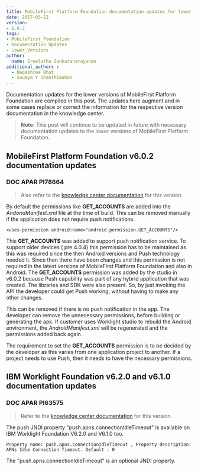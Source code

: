 ```yaml
---
title: MobileFirst Platform Foundation documentation updates for lower versions
date: 2017-03-22
version:
- 6.0.2
tags:
- MobileFirst_Foundation
- Documentation_Updates
- Lower_Versions
author:
  name: Sreelatha Sankaranarayanan
additional_authors :
  - Nagashree Bhat
  - Soumya Y Shanthimohan
---
```

Documentation updates for the lower versions of MobileFirst Platform Foundation are compiled in this post. The updates here augment and in some cases replace or correct the information for the respective version documentation in the knowledge center.

>**Note:** This post will continue to be updated in future with necessary documentation updates to the lower versions of MobileFirst Platform Foundation.

## MobileFirst Platform Foundation v6.0.2 documentation updates

### DOC APAR PI78664
>Also refer to the [knowledge center documentation](https://www.ibm.com/support/knowledgecenter/SSZH4A_6.0.0/wl_welcome.html) for this version.

By default the permissions like **GET_ACCOUNTS** are added into the *AndoridManifest.xml* file at the time of build.
This can be removed manually if the application does not require push notifications.

```<uses-permission android:name="android.permission.GET_ACCOUNTS"/>```

This **GET_ACCOUNTS** was added to support push notification service. To support older devices ( pre 4.0.4) this permission has to be maintained as this was required since the then Android versions and Push technology needed it. Since then there have been changes and this permission is not required in the latest versions of MobileFirst Platform Foundation and also in Android.
The **GET_ACCOUNTS** permission was added by the studio in v6.0.2 because Push capability was part of any hybrid application that was created. The libraries and SDK were also present. So, by just invoking the API the developer could get Push working, without having to make any other changes.

This can be removed if there is no push notification in the app.
The developer can remove the unnecessary permissions, before building or generating the apk. If customer uses Worklight studio to rebuild the Android environment, the *AndroidManifest.xml* will be regenerated and the permissions added back again.

The requirement to set the **GET_ACCOUNTS** permission is to be decided by the developer as this varies from one application project to another. If a project needs
to use Push, then it needs to have the necessary permissions.


## IBM Worklight Foundation v6.2.0 and v6.1.0 documentation updates

### DOC APAR PI63575
>Refer to the [knowledge center documentation](https://www.ibm.com/support/knowledgecenter/en/SSZH4A_6.2.0/com.ibm.worklight.deploy.doc/admin/r_push_notification_settings.html) for this version.

The push JNDI property "push.apns.connectionIdleTimeout" is available on IBM Worklight Foundation V6.2.0 and V6.1.0 too.

```Property name: push.apns.connectionIdleTimeout , Property description: APNs Idle Connection Timeout. Default : 0```

The "push.apns.connectionIdleTimeout"  is an optional JNDI property.

